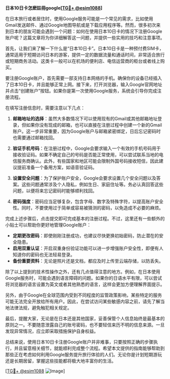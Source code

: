 **日本10日卡怎麽註冊google[[TG💪+ @esim1088](https://t.me/s/esim1088)]**

在日本旅行或者居住时，使用Google服务可能是一个常见的需求，比如使用Gmail发送邮件、通过Google地图导航或是下载应用程序等。然而，很多初次来到日本的朋友可能会遇到一个问题：如何在使用日本10日卡的情况下注册Google账户呢？这篇文章将为你详细解答这一问题，并提供一些实用的技巧和注意事项。

首先，让我们来了解一下什么是“日本10日卡”。日本10日卡是一种预付费SIM卡，通常适用于短期访问日本的游客，提供一定的数据流量和通话时间，非常适合旅行或短期商务活动。这类卡一般可以在机场的便利店、电信运营商的柜台或者线上购买。

要注册Google账户，首先需要一部支持日本网络的手机。确保你的设备已经插入了日本10日卡，并且能够正常上网。接下来，打开浏览器，输入Google官网地址并点击“创建账户”按钮。如果你是第一次使用Google服务，系统会引导你完成注册流程。

在填写注册信息时，需要注意以下几点：

1. **邮箱地址的选择**：虽然大多数情况下可以使用现有的Gmail或其他邮箱地址登录，但如果你没有现成的邮箱，也可以直接在注册过程中创建一个新的Gmail账户。这一步非常重要，因为Google账户与邮箱紧密绑定，日后忘记密码时也需要通过邮箱找回。

2. **验证手机号码**：在注册过程中，Google会要求输入一个有效的手机号码用于接收验证码。如果不确定自己的号码是否能正常使用，可以尝试联系当地的电信服务商确认。此外，有些国家和地区可能会限制外国号码接收短信，因此建议提前准备一个备用方案，如语音验证码。

3. **设置安全问题**：为了保护账户安全，Google会要求设置几个安全问题以及答案。这些问题通常涉及个人隐私，例如生日、家庭住址等。务必认真回答这些问题，以便将来忘记密码时能够顺利找回。

4. **密码强度**：密码应当足够复杂，包含字母、数字及特殊字符，以提高账户安全性。同时，不要使用过于简单或容易被猜测的密码，以免造成不必要的麻烦。

完成上述步骤后，点击提交即可完成基本的注册过程。不过，这里还有一些额外的小贴士可以帮助你更好地管理Google账户：

- **定期更改密码**：即使刚刚注册成功，也建议尽快更换初始密码，防止潜在的安全隐患。
- **启用双重认证**：开启双重身份验证功能可以进一步增强账户安全性，即便有人知道你的密码也无法轻易登录。
- **备份重要资料**：无论是照片还是文档，都应及时上传至云端存储，以防丢失。

除了以上提到的技术性操作之外，还有几点值得注意的地方。例如，在日本使用Google服务时，可能会遇到语言障碍的问题。如果你的日语水平有限，可以尝试将浏览器的语言设置为英文或者其他熟悉的语言，这样会更加方便理解界面提示。

另外，由于Google在全球范围内受到不同程度的监管政策影响，某些特定的服务可能无法完全开放给所有用户。因此，在尝试访问某些敏感内容之前，请先了解当地法律法规，避免触犯相关规定。

最后，提醒大家，无论是在日本还是其他国家，妥善保管个人信息始终是最基本的原则之一。不要随意泄露自己的账号密码，也不要轻信来历不明的信息来源。一旦发现异常情况，应立即采取措施保护自身权益。

总结来说，使用日本10日卡注册Google账户并非难事，只要按照正确的步骤执行，并且留意相关细节，就能顺利完成整个流程。希望本文提供的指南能够帮助到那些正在考虑如何利用Google服务提升旅行体验的人们。无论你是计划短期游玩还是长期居留，掌握这些技能都将极大地丰富你的生活。

[[TG💪+ @esim1088](https://t.me/s/esim1088) ![Image](https://i.postimg.cc/4NQfJmqS/Snipaste-2025-05-13-00-14-12.png)]